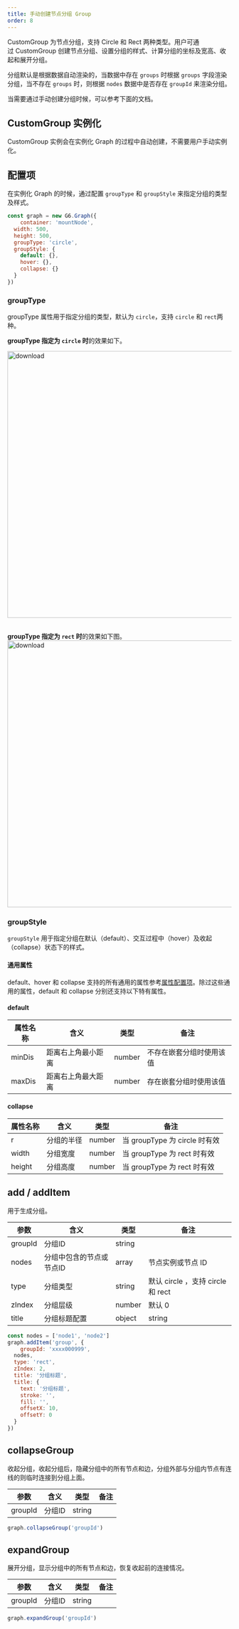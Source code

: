 ```yaml
---
title: 手动创建节点分组 Group
order: 8
---
```


CustomGroup 为节点分组，支持 Circle 和 Rect 两种类型。用户可通过 CustomGroup 创建节点分组、设置分组的样式、计算分组的坐标及宽高、收起和展开分组。

分组默认是根据数据自动渲染的，当数据中存在 `groups` 时根据 `groups` 字段渲染分组，当不存在 `groups` 时，则根据 `nodes` 数据中是否存在 `groupId` 来渲染分组。

当需要通过手动创建分组时候，可以参考下面的文档。

## CustomGroup 实例化
CustomGroup 实例会在实例化 Graph 的过程中自动创建，不需要用户手动实例化。

## 配置项
在实例化 Graph 的时候，通过配置 `groupType` 和 `groupStyle` 来指定分组的类型及样式。
```javascript
const graph = new G6.Graph({
	container: 'mountNode',
  width: 500,
  height: 500,
  groupType: 'circle',
  groupStyle: {
    default: {},
    hover: {},
    collapse: {} 
  }
})
```

### groupType
groupType 属性用于指定分组的类型，默认为 `circle`，支持 `circle` 和 `rect`两种。

**groupType 指定为 `circle` 时**的效果如下。<br />

<img src='https://gw.alipayobjects.com/mdn/rms_f8c6a0/afts/img/A*0L2cTJVfPSwAAAAAAAAAAABkARQnAQ' alt='download' width='600'/>

<br />**groupType 指定为 `rect` 时**的效果如下图。<br />
<img src='https://gw.alipayobjects.com/mdn/rms_f8c6a0/afts/img/A*g_ntQK8Oz3cAAAAAAAAAAABkARQnAQ' alt='download' width='600'/>

### groupStyle
`groupStyle` 用于指定分组在默认（default）、交互过程中（hover）及收起（collapse）状态下的样式。

#### 通用属性
default、hover 和 collapse 支持的所有通用的属性参考[属性配置项](/zh/docs/api/properties/NodeProperties)。除过这些通用的属性，default 和 collapse 分别还支持以下特有属性。

#### default
| 属性名称 | 含义 | 类型 | 备注 |
| --- | --- | --- | --- |
| minDis | 距离右上角最小距离 | number | 不存在嵌套分组时使用该值 |
| maxDis | 距离右上角最大距离 | number | 存在嵌套分组时使用该值 |


#### collapse
| 属性名称 | 含义 | 类型 | 备注 |
| --- | --- | --- | --- |
| r | 分组的半径 | number | 当 groupType 为 circle 时有效 |
| width | 分组宽度 | number | 当 groupType 为 rect 时有效 |
| height | 分组高度 | number | 当 groupType 为 rect 时有效 |


## add / addItem
用于生成分组。

| 参数 | 含义 | 类型 | 备注 |
| --- | --- | --- | --- |
| groupId | 分组ID | string |  |
| nodes | 分组中包含的节点或节点ID | array | 节点实例或节点 ID |
| type | 分组类型 | string | 默认 circle ，支持 circle 和 rect |
| zIndex | 分组层级 | number | 默认 0 |
| title | 分组标题配置 | object | string | 为 string 类型时，不能配置其他属性，为 object 时的配置参考[这里](https://www.yuque.com/antv/g6/inxeg8#07gsB) |

```javascript
const nodes = ['node1', 'node2']
graph.addItem('group', {
	groupId: 'xxxx000999',
  nodes,
  type: 'rect',
  zIndex: 2,
  title: '分组标题',
  title: {
  	text: '分组标题',
    stroke: '',
    fill: '',
    offsetX: 10,
    offsetY: 0
  }
})
```
## collapseGroup
收起分组，收起分组后，隐藏分组中的所有节点和边，分组外部与分组内节点有连线的则临时连接到分组上面。

| 参数 | 含义 | 类型 | 备注 |
| --- | --- | --- | --- |
| groupId | 分组ID | string |  |


```javascript
graph.collapseGroup('groupId')
```

## expandGroup
展开分组，显示分组中的所有节点和边，恢复收起前的连接情况。

| 参数 | 含义 | 类型 | 备注 |
| --- | --- | --- | --- |
| groupId | 分组ID | string |  |


```javascript
graph.expandGroup('groupId')
```

